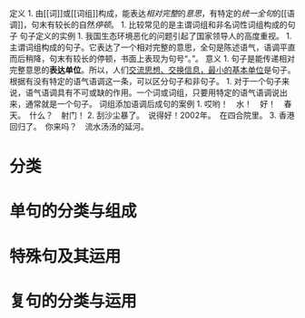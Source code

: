 定义
	1. 由[[词]]或[[词组]]构成，能表达*相对完整*的*意思*，有特定的*统一全句*的[[语调]]，句末有较长的自然*停顿*。
		1. 比较常见的是主谓词组和非名词性词组构成的句子
句子定义的实例
	1. 我国生态环境恶化的问题引起了国家领导人的高度重视。
		1. 主谓词组构成的句子。它表达了一个相对完整的意思，全句是陈述语气，语调平直而后稍降，句末有较长的停顿，书面上表现为句号“。”。
意义
	1. 句子是能传递相对完整意思的**表达单位**。所以，人们<u>交流思想、交换信息，最小的基本单位</u>是句子。
根据有没有特定的语气语调这一条，可以区分句子和非句子。
	1. 对于一个句子来说，语气语调具有不可或缺的作用。一个词或词组，只要用特定的语气语调说出来，通常就是一个句子。
词组添加语调后成句的案例
	1. 哎哟！　水！　好！　春天。　什么？　射门！
	2. 刮沙尘暴了。　说得好！2002年。　在四合院里。
	3. 香港回归了。　你来吗？　流水汤汤的延河。

# 分类

# 单句的分类与组成

# 特殊句及其运用

# 复句的分类与运用
